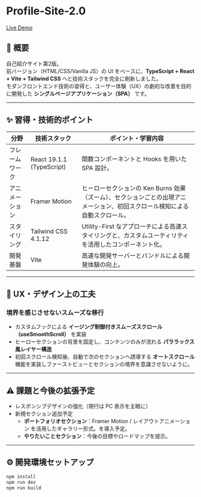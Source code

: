 # Profile-Site-2.0

[Live Demo](https://bonchan-profile-site.vercel.app)  

## 🚀 概要  
自己紹介サイト第2版。  
前バージョン（HTML/CSS/Vanilla JS）の UI をベースに、**TypeScript + React + Vite + Tailwind CSS** へと技術スタックを完全に刷新しました。  
モダンフロントエンド技術の習得と、ユーザー体験（UX）の劇的な改善を目的に開発した **シングルページアプリケーション（SPA）** です。

---

## ✨ 習得・技術的ポイント

| 分野 | 技術スタック | ポイント・学習内容 |
|------|-------------|--------------------|
| フレームワーク | React 19.1.1 (TypeScript) | 関数コンポーネントと Hooks を用いた SPA 設計。 |
| アニメーション | Framer Motion | ヒーローセクションの Ken Burns 効果（ズーム）、セクションごとの出現アニメーション、初回スクロール検知による自動スクロール。 |
| スタイリング | Tailwind CSS 4.1.12 | Utility-First なアプローチによる高速スタイリングと、カスタムユーティリティを活用したコンポーネント化。 |
| 開発基盤 | Vite | 高速な開発サーバーとバンドルによる開発体験の向上。 |

---

## 🎨 UX・デザイン上の工夫

### 境界を感じさせないスムーズな移行  
- カスタムフックによる **イージング制御付きスムーズスクロール（useSmoothScroll）** を実装  
- ヒーローセクションの背景を固定し、コンテンツのみが流れる **パララックス風レイヤー構造**
- 初回スクロール検知後、自動で次のセクションへ誘導する **オートスクロール** 機能を実装しファーストビューとセクションの境界を意識させないように。 
---

## ⚠️ 課題と今後の拡張予定  
- レスポンシブデザインの強化（現行は PC 表示を主眼に）   
- 新規セクション追加予定  
  - **ポートフォリオセクション**：Framer Motion / レイアウトアニメーション を活用したギャラリー形式。を導入予定。  
  - **やりたいことセクション**：今後の目標やロードマップを提示。    
---

## ⚙️ 開発環境セットアップ
```bash
npm install
npm run dev 
npm run build
```

